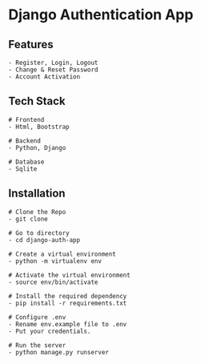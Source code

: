 <h1>Django Authentication App</h1>

## Features
```
- Register, Login, Logout
- Change & Reset Password
- Account Activation
``` 

## Tech Stack
```
# Frontend   
- Html, Bootstrap

# Backend    
- Python, Django

# Database   
- Sqlite
```


## Installation
```
# Clone the Repo
- git clone 

# Go to directory
- cd django-auth-app

# Create a virtual environment
- python -m virtualenv env

# Activate the virtual environment
- source env/bin/activate

# Install the required dependency
- pip install -r requirements.txt

# Configure .env
- Rename env.example file to .env
- Put your credentials.

# Run the server
- python manage.py runserver
```